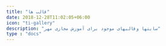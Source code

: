 ```yaml
---
title: "قالب ها"
date: 2018-12-28T11:02:05+06:00
icon: "ti-gallery"
description: "سایتها وقالبهای موجود برای آموزش مجازی مهر"
type : "docs"
---
```

